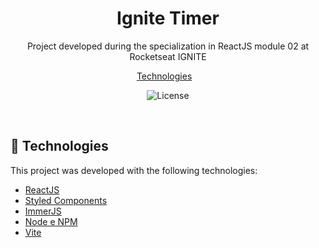 <h1 align="center"> Ignite Timer </h1>

<p align="center">
Project developed during the specialization in ReactJS module 02 at Rocketseat IGNITE
</p>

<p align="center">
  <a href="#-technologies">Technologies</a>&nbsp;&nbsp;&nbsp;
</p>

<p align="center">
  <img alt="License" src="https://img.shields.io/static/v1?label=license&message=MIT&color=49AA26&labelColor=000000">
</p>

<br>

## 🚀 Technologies

This project was developed with the following technologies:

- [ReactJS](https://reactjs.org/)
- [Styled Components](https://styled-components.com/)
- [ImmerJS](https://github.com/immerjs/immer)
- [Node e NPM](https://nodejs.org/)
- [Vite](https://vitejs.dev/)


